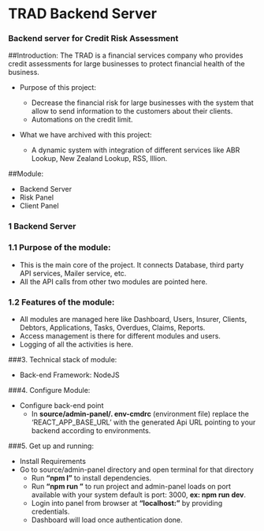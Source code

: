 # TRAD Backend Server

### Backend server for Credit Risk Assessment

##Introduction:
The TRAD is a financial services company who provides credit assessments for large businesses to protect financial health of the business.

- Purpose of this project:

  - Decrease the financial risk for large businesses with the system that allow to send information to the customers about their clients.
  - Automations on the credit limit.

- What we have archived with this project:
  - A dynamic system with integration of different services like ABR Lookup, New Zealand Lookup, RSS, Illion.

##Module:

- Backend Server
- Risk Panel
- Client Panel

### 1 Backend Server

### 1.1 Purpose of the module:

- This is the main core of the project. It connects Database, third party API services, Mailer service, etc.
- All the API calls from other two modules are pointed here.

### 1.2 Features of the module:

- All modules are managed here like Dashboard, Users, Insurer, Clients, Debtors, Applications, Tasks, Overdues, Claims, Reports.
- Access management is there for different modules and users.
- Logging of all the activities is here.

###3. Technical stack of module:

- Back-end Framework: NodeJS

###4. Configure Module:

- Configure back-end point
  - In **source/admin-panel/. env-cmdrc** (environment file) replace the ‘REACT_APP_BASE_URL’ with the generated Api URL pointing to your backend according to environments.

###5. Get up and running:

- Install Requirements
- Go to source/admin-panel directory and open terminal for that directory
  - Run **“npm I”** to install dependencies.
  - Run **“npm run <environment name>”** to run project and admin-panel loads on port available with your system default is port: 3000, **ex: npm run dev**.
  - Login into panel from browser at **“localhost:<port number>”** by providing credentials.
  - Dashboard will load once authentication done.
